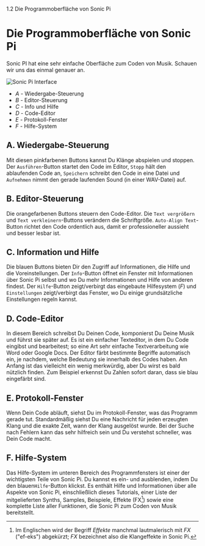 1.2 Die Programmoberfläche von Sonic Pi

# Die Programmoberfläche von Sonic Pi

Sonic PI hat eine sehr einfache Oberfläche zum Coden von Musik. Schauen 
wir uns das einmal genauer an.

![Sonic Pi Interface](../images/tutorial/GUI.png)


* *A* - Wiedergabe-Steuerung
* *B* - Editor-Steuerung
* *C* - Info und Hilfe
* *D* - Code-Editor
* *E* - Protokoll-Fenster
* *F* - Hilfe-System

## A. Wiedergabe-Steuerung

Mit diesen pinkfarbenen Buttons kannst Du Klänge abspielen und stoppen. 
Der `Ausführen`-Button startet den Code im Editor, `Stopp` hält den
ablaufenden Code an, `Speichern` schreibt den Code in eine Datei und
`Aufnehmen` nimmt den gerade laufenden Sound (in einer WAV-Datei) auf.

## B. Editor-Steuerung

Die orangefarbenen Buttons steuern den Code-Editor. Die `Text vergrößern` 
und `Text verkleinern`-Buttons verändern die Schriftgröße.
`Auto-Align Text`-Button richtet den Code ordentlich aus, damit er
professioneller aussieht und besser lesbar ist.

## C. Information und Hilfe

Die blauen Buttons bieten Dir den Zugriff auf Informationen, die Hilfe 
und die Voreinstellungen. Der `Info`-Button öffnet ein Fenster mit 
Informationen über Sonic Pi selbst und wo Du mehr Informationen und
Hilfe von anderen findest. Der `Hilfe`-Button zeigt/verbirgt das
eingebaute Hilfesystem (*F*) und `Einstellungen` zeigt/verbirgt das
Fenster, wo Du einige grundsätzliche Einstellungen regeln kannst.

## D. Code-Editor

In diesem Bereich schreibst Du Deinen Code, komponierst Du Deine Musik
und führst sie später auf. Es ist ein einfacher Texteditor, in dem
Du Code eingibst und bearbeitest; so eine Art sehr einfache
Textverarbeitung wie Word oder Google Docs. Der Editor färbt 
bestimmte Begriffe automatisch ein, je nachdem, welche Bedeutung sie 
innerhalb des Codes haben. Am Anfang ist das vielleicht ein wenig 
merkwürdig, aber Du wirst es bald nützlich finden. Zum Beispiel erkennst
Du Zahlen sofort daran, dass sie blau eingefärbt sind.

## E. Protokoll-Fenster

Wenn Dein Code abläuft, siehst Du im Protokoll-Fenster, was 
das Programm gerade tut. Standardmäßig siehst Du eine Nachricht für 
jeden erzeugten Klang und die exakte Zeit, wann der Klang ausgelöst 
wurde. Bei der Suche nach Fehlern kann das sehr hilfreich sein und
Du verstehst schneller, was Dein Code macht.

## F. Hilfe-System

Das Hilfe-System im unteren Bereich des Programmfensters ist einer der 
wichtigsten Teile von Sonic Pi. Du kannst es ein- und ausblenden, indem 
Du den blauen`Hilfe`-Button klickst. Es enthält Hilfe und 
Informationen über alle Aspekte von Sonic Pi, einschließlich dieses 
Tutorials, einer Liste der mitgelieferten Synths, Samples, Beispiele, 
Effekte (FX[^1]) sowie eine komplette Liste aller Funktionen, die Sonic 
Pi zum Coden von Musik bereitstellt.

[^1]: Im Englischen wird der Begriff *Effekte* manchmal lautmalerisch
    mit *FX* ("ef-eks") abgekürzt; *FX* bezeichnet also die
    Klangeffekte in Sonic Pi.
